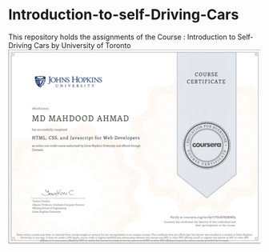 # Introduction-to-self-Driving-Cars
This repository holds the assignments of the Course : Introduction to Self-Driving Cars by University of Toronto
![Course Completion certificate](https://github.com/Mahdood/Coursera-HTML-CSS-and-JavaScript-for-Web-Developers-/blob/master/Certificate.png)


